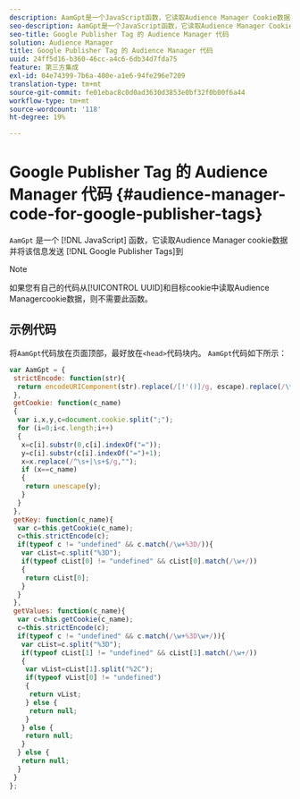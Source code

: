 ```yaml
---
description: AamGpt是一个JavaScript函数，它读取Audience Manager Cookie数据并将该信息发送到Google Publisher Tags。
seo-description: AamGpt是一个JavaScript函数，它读取Audience Manager Cookie数据并将该信息发送到Google Publisher Tags。
seo-title: Google Publisher Tag 的 Audience Manager 代码
solution: Audience Manager
title: Google Publisher Tag 的 Audience Manager 代码
uuid: 24ff5d16-b360-46cc-a4c6-6db34d7fda75
feature: 第三方集成
exl-id: 04e74399-7b6a-400e-a1e6-94fe296e7209
translation-type: tm+mt
source-git-commit: fe01ebac8c0d0ad3630d3853e0bf32f0b00f6a44
workflow-type: tm+mt
source-wordcount: '118'
ht-degree: 19%

---
```


# Google Publisher Tag 的 Audience Manager 代码 {#audience-manager-code-for-google-publisher-tags}

`AamGpt` 是一个 [!DNL JavaScript] 函数，它读取Audience Manager cookie数据并将该信息发送 [!DNL Google Publisher Tags]到

>[!NOTE]
>
>如果您有自己的代码从[!UICONTROL UUID]和目标cookie中读取Audience Managercookie数据，则不需要此函数。

## 示例代码

将`AamGpt`代码放在页面顶部，最好放在`<head>`代码块内。 `AamGpt`代码如下所示：

```js
var AamGpt = {  
 strictEncode: function(str){ 
  return encodeURIComponent(str).replace(/[!'()]/g, escape).replace(/\*/g, "%2A"); 
 }, 
 getCookie: function(c_name) 
 { 
  var i,x,y,c=document.cookie.split(";"); 
  for (i=0;i<c.length;i++) 
  { 
   x=c[i].substr(0,c[i].indexOf("=")); 
   y=c[i].substr(c[i].indexOf("=")+1); 
   x=x.replace(/^\s+|\s+$/g,""); 
   if (x==c_name) 
   { 
    return unescape(y); 
   } 
  } 
 }, 
 getKey: function(c_name){ 
  var c=this.getCookie(c_name); 
  c=this.strictEncode(c); 
  if(typeof c != "undefined" && c.match(/\w+%3D/)){ 
   var cList=c.split("%3D"); 
   if(typeof cList[0] != "undefined" && cList[0].match(/\w+/)) 
   { 
    return cList[0]; 
   } 
  }  
 }, 
 getValues: function(c_name){ 
  var c=this.getCookie(c_name); 
  c=this.strictEncode(c); 
  if(typeof c != "undefined" && c.match(/\w+%3D\w+/)){ 
   var cList=c.split("%3D"); 
   if(typeof cList[1] != "undefined" && cList[1].match(/\w+/)) 
   { 
    var vList=cList[1].split("%2C"); 
    if(typeof vList[0] != "undefined") 
    { 
     return vList; 
    } else { 
     return null; 
    }    
   } else { 
    return null; 
   } 
  } else { 
   return null; 
  } 
 } 
};
```
